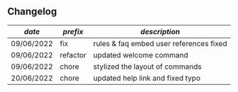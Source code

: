 ## Changelog

| *date*              | *prefix* | *description*                           |
|---------------------|----------|-----------------------------------------|
| 09/06/2022          | fix      | rules & faq embed user references fixed |
| 09/06/2022          | refactor | updated welcome command                 | 
| 09/06/2022          | chore    | stylized the layout of commands         |
| 20/06/2022          | chore    | updated help link and fixed typo        |